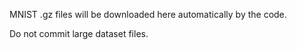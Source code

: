 MNIST .gz files will be downloaded here automatically by the code.

Do not commit large dataset files.
